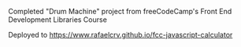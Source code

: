 Completed "Drum Machine" project from freeCodeCamp's Front End Development Libraries Course

Deployed to https://www.rafaelcrv.github.io/fcc-javascript-calculator
